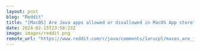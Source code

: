```yaml
---
layout: post
blog: "Reddit"
title: "[MacOS] Are Java apps allowed or disallowed in MacOS App store?"
date: 2024-02-15T23:58:23Z
image: images/reddit.png
remote_url: "https://www.reddit.com/r/java/comments/1arucpl/macos_are_java_apps_allowed_or_disallowed_in/"
---
```

